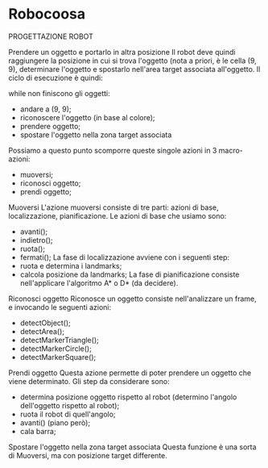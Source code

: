 # Robocoosa

PROGETTAZIONE ROBOT

Prendere un oggetto e portarlo in altra posizione
Il robot deve quindi raggiungere la posizione in cui si trova l'oggetto (nota a priori, è le cella (9, 9), determinare l'oggetto e spostarlo
nell'area target associata all'oggetto. Il ciclo di esecuzione è quindi:

while non finiscono gli oggetti:
  - andare a (9, 9);
  - riconoscere l'oggetto (in base al colore);
  - prendere oggetto;
  - spostare l'oggetto nella zona target associata

Possiamo a questo punto scomporre queste singole azioni in 3 macro-azioni:
- muoversi;
- riconosci oggetto;
- prendi oggetto;

Muoversi
L'azione muoversi consiste di tre parti: azioni di base, localizzazione, pianificazione.
Le azioni di base che usiamo sono:
  - avanti();
  - indietro();
  - ruota();
  - fermati();
La fase di localizzazione avviene con i seguenti step:
  - ruota e determina i landmarks;
  - calcola posizione da landmarks;
La fase di pianificazione consiste nell'applicare l'algoritmo A* o D* (da decidere).

Riconosci oggetto
Riconosce un oggetto consiste nell'analizzare un frame, e invocando le seguenti azioni:
  - detectObject();
  - detectArea();
  - detectMarkerTriangle();
  - detectMarkerCircle();
  - detectMarkerSquare();

Prendi oggetto
Questa azione permette di poter prendere un oggetto che viene determinato. Gli step da considerare sono:
  - determina posizione oggetto rispetto al robot (determino l'angolo dell'oggetto rispetto al robot);
  - ruota il robot di quell'angolo;
  - avanti() (piano però);
  - cala barra;

Spostare l'oggetto nella zona target associata
Questa funzione è una sorta di Muoversi, ma con posizione target differente.
